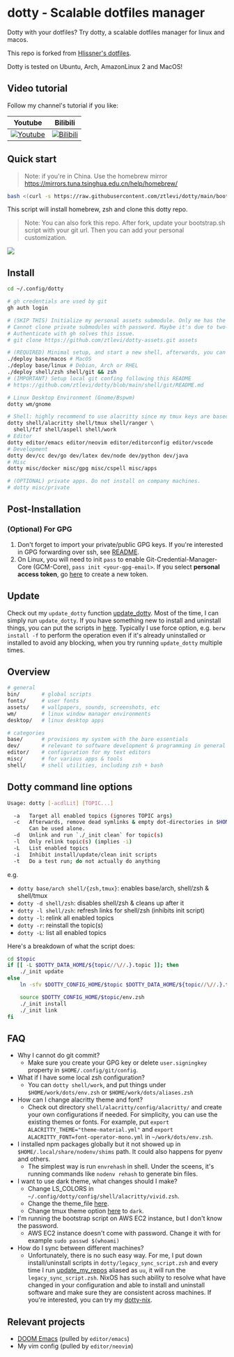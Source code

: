 # dotty - Scalable dotfiles manager

Dotty with your dotfiles? Try dotty, a scalable dotfiles manager for linux and macos.

This repo is forked from
[Hlissner's dotfiles](https://github.com/hlissner/dotfiles/tree/b89a56f310df841c805a8b0ce032f1a31c134173).

Dotty is tested on Ubuntu, Arch, AmazonLinux 2 and MacOS!

## Video tutorial

Follow my channel's tutorial if you like:

| Youtube                                                                                                                            | Bilibili                                                                                                                                          |
| ---------------------------------------------------------------------------------------------------------------------------------- | ------------------------------------------------------------------------------------------------------------------------------------------------- |
| [![Youtube](https://i.imgur.com/apkFyDn.jpg)](https://www.youtube.com/watch?v=p62CaVeXy58&list=PL4uJniLtmhUOXtemnVzV_gSTft9MnApdo) | [![Bilibili](https://pic.imgdb.cn/item/61941ede2ab3f51d91ebdc02.jpg)](https://space.bilibili.com/6856413/channel/seriesdetail?sid=521607&ctype=0) |

## Quick start

> Note: if you're in China. Use the homebrew mirror
> https://mirrors.tuna.tsinghua.edu.cn/help/homebrew/

```sh
bash <(curl -s https://raw.githubusercontent.com/ztlevi/dotty/main/bootstrap.sh)
```

This script will install homebrew, zsh and clone this dotty repo.

> Note: You can also fork this repo. After fork, update your bootstrap.sh script with your git url.
> Then you can add your personal customization.

![](./screenshots/terminal.jpg)

## Install

```sh
cd ~/.config/dotty

# gh credentials are used by git
gh auth login

# (SKIP THIS) Initialize my personal assets submodule. Only me has the private repo access
# Cannot clone private submodules with password. Maybe it's due to two-factor auth is enabled.
# Authenticate with gh solves this issue.
# git clone https://github.com/ztlevi/dotty-assets.git assets

# (REQUIRED) Minimal setup, and start a new shell, afterwards, you can use `dotty` instead `./deploy`
./deploy base/macos # MacOS
./deploy base/linux # Debian, Arch or RHEL
./deploy shell/zsh shell/git && zsh
# (IMPORTANT) Setup local git confing following this README
# https://github.com/ztlevi/dotty/blob/main/shell/git/README.md

# Linux Desktop Environment (Gnome/Bspwm)
dotty wm/gnome

# Shell: highly recommend to use alacritty since my tmux keys are based on alacritty keymaps
dotty shell/alacritty shell/tmux shell/ranger \
  shell/fzf shell/aspell shell/work
# Editor
dotty editor/emacs editor/neovim editor/editorconfig editor/vscode
# Development
dotty dev/cc dev/go dev/latex dev/node dev/python dev/java
# Misc
dotty misc/docker misc/gpg misc/cspell misc/apps

# (OPTIONAL) private apps. Do not install on company machines.
# dotty misc/private
```

## Post-Installation

### (Optional) For GPG

1. Don't forget to import your private/public GPG keys. If you're interested in GPG forwarding over
   ssh, see [README](./misc/gpg/README.md).
2. On Linux, you will need to init `pass` to enable Git-Credential-Manager-Core (GCM-Core),
   `pass init <your-gpg-email>`. If you select **personal access token**, go
   [here](https://github.com/settings/tokens) to create a new token.

## Update

Check out my `update_dotty` function
[update_dotty](https://github.com/ztlevi/dotty-config/blob/0057fb82c5fac057ccbc368dce191c140864f86d/shell/zsh/utils.zsh#L97).
Most of the time, I can simply run `update_dotty`. If you have something new to install and
uninstall things, you can put the scripts in
[here](https://github.com/ztlevi/dotty/blob/main/legacy_sync_script.zsh). Typically I use force
option, e.g. `berw install -f` to perform the operation even if it's already uninstalled or
installed to avoid any blocking, when you try running `update_dotty` multiple times.

## Overview

```sh
# general
bin/       # global scripts
fonts/     # user fonts
assets/    # wallpapers, sounds, screenshots, etc
wm/        # linux window manager environments
desktop/   # linux desktop apps

# categories
base/      # provisions my system with the bare essentials
dev/       # relevant to software development & programming in general
editor/    # configuration for my text editors
misc/      # for various apps & tools
shell/     # shell utilities, including zsh + bash
```

## Dotty command line options

```sh
Usage: dotty [-acdlLit] [TOPIC...]

  -a   Target all enabled topics (ignores TOPIC args)
  -c   Afterwards, remove dead symlinks & empty dot-directories in $HOME.
       Can be used alone.
  -d   Unlink and run `./_init clean` for topic(s)
  -l   Only relink topic(s) (implies -i)
  -L   List enabled topics
  -i   Inhibit install/update/clean init scripts
  -t   Do a test run; do not actually do anything
```

e.g.

- `dotty base/arch shell/{zsh,tmux}`: enables base/arch, shell/zsh & shell/tmux
- `dotty -d shell/zsh`: disables shell/zsh & cleans up after it
- `dotty -l shell/zsh`: refresh links for shell/zsh (inhibits init script)
- `dotty -l`: relink all enabled topics
- `dotty -r`: reinstall the topic(s)
- `dotty -L`: list all enabled topics

Here's a breakdown of what the script does:

```sh
cd $topic
if [[ -L $DOTTY_DATA_HOME/${topic//\//.}.topic ]]; then
    ./_init update
else
    ln -sfv $DOTTY_CONFIG_HOME/$topic $DOTTY_DATA_HOME/${topic//\//.}.topic

    source $DOTTY_CONFIG_HOME/$topic/env.zsh
    ./_init install
    ./_init link
fi
```

## FAQ

- Why I cannot do git commit?
  - Make sure you create your GPG key or delete `user.signingkey` property in
    `$HOME/.config/git/config`.
- What if I have some local zsh configuration?
  - You can `dotty shell/work`, and put things under `$HOME/work/dots/env.zsh` or
    `$HOME/work/dots/aliases.zsh`
- How can I change alacritty theme and font?
  - Check out directory `shell/alacritty/config/alacritty/` and create your own configurations if
    needed. For simplicity, you can use the existing themes or fonts. For example, put
    `export ALACRITTY_THEME="theme-material.yml"` and `export ALACRITTY_FONT=font-operator-mono.yml`
    in `~/work/dots/env.zsh`.
- I installed npm packages globally but it not showed up in `$HOME/.local/share/nodenv/shims` path.
  It could also happens for pyenv and others.
  - The simplest way is run `envrehash` in shell. Under the sceens, it's running commands like
    `nodenv rehash` to generate bin files.
- I want to use dark theme, what changes should I make?
  - Change LS_COLORS in `~/.config/dotty/config/shell/alacritty/vivid.zsh`.
  - Change the theme_file
    [here](https://github.com/ztlevi/dotty/blob/master/shell/alacritty/_init#L55).
  - Change tmux theme option
    [here](https://github.com/ztlevi/dotty-config/blob/main/shell/tmux/tmux.conf#L49) to `dark`.
- I'm running the bootstrap script on AWS EC2 instance, but I don't know the password.
  - AWS EC2 instance doesn't come with password. Change it with for example `sudo passwd $(whoami)`
- How do I sync between different machines?
  - Unfortunately, there is no such easy way. For me, I put down install/uninstall scripts in
    `dotty/legacy_sync_script.zsh` and every time I run
    [update_my_repos](https://github.com/ztlevi/dotty/blob/master/shell/zsh/utils.zsh#L132) aliased
    as `uu`, it will run the `legacy_sync_script.zsh`. NixOS has such ability to resolve what have
    changed in your configuration and able to install and uninstall software and make sure they are
    consistent across machines. If you're interested, you can try my
    [dotty-nix](https://github.com/ztlevi/dotty-nix).

## Relevant projects

- [DOOM Emacs](https://github.com/ztlevi/doom-config) (pulled by `editor/emacs`)
- My vim config (pulled by `editor/neovim`)

